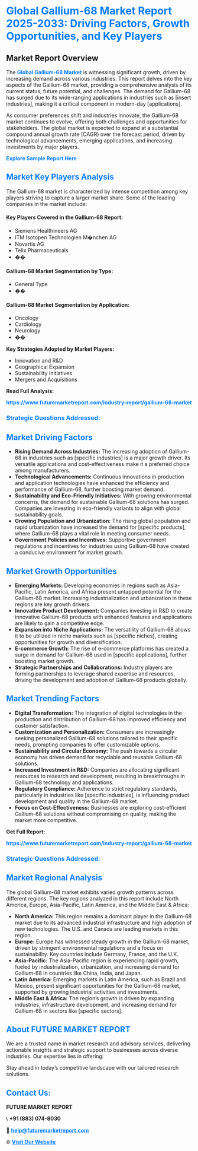 <h1 style="color: #007BFF;">Global Gallium-68 Market Report 2025-2033: Driving Factors, Growth Opportunities, and Key Players</h1>

<section id="overview">
<h2>Market Report Overview</h2>
<p>The <a href="https://www.futuremarketreport.com/industry-report/gallium-68-market" style="color: #007BFF; text-decoration: none;"><strong>Global Gallium-68 Market</strong></a> is witnessing significant growth, driven by increasing demand across various industries. This report delves into the key aspects of the Gallium-68 market, providing a comprehensive analysis of its current status, future potential, and challenges. The demand for Gallium-68 has surged due to its wide-ranging applications in industries such as [insert industries], making it a critical component in modern-day [applications].</p>
<p>As consumer preferences shift and industries innovate, the Gallium-68 market continues to evolve, offering both challenges and opportunities for stakeholders. The global market is expected to expand at a substantial compound annual growth rate (CAGR) over the forecast period, driven by technological advancements, emerging applications, and increasing investments by major players.</p>
</section>

<section id="overview">
<p><a href="https://www.futuremarketreport.com/request-sample/reportId=117802" style="color: #007BFF; text-decoration: none;"><strong>Explore Sample Report Here</strong></a></p>
</section>

<section id="key-players">
<h2 style="color: #007BFF;">Market Key Players Analysis</h2>
<p>The Gallium-68 market is characterized by intense competition among key players striving to capture a larger market share. Some of the leading companies in the market include:</p>
<h4>Key Players Covered in the Gallium-68 Report:</h4>
<ul><li>Siemens Healthineers AG</li><li>ITM Isotopen Technologien M�nchen AG</li><li>Novartis AG</li><li>Telix Pharmaceuticals</li><li>��</li></ul>
<h4>Gallium-68 Market Segmentation by Type:</h4>
<ul><li>General Type</li><li>��</li></ul>

<h4>Gallium-68 Market Segmentation by Application:</h4>
<ul><li>Oncology</li><li>Cardiology</li><li>Neurology</li><li>��</li></ul>
<p><strong>Key Strategies Adopted by Market Players:</strong></p>
<ul>
<li>Innovation and R&D</li>
<li>Geographical Expansion</li>
<li>Sustainability Initiatives</li>
<li>Mergers and Acquisitions</li>
</ul>
</section>

<section>
<p><strong>Read Full Analysis: </strong></p><a href="https://www.futuremarketreport.com/industry-report/gallium-68-market" style="color: #007BFF; text-decoration: none;"><strong>https://www.futuremarketreport.com/industry-report/gallium-68-market</strong></a>
<h3 style="color: #007BFF;">Strategic Questions Addressed:</h3>
</section>

<section id="driving-factors">
<h2 style="color: #007BFF;">Market Driving Factors</h2>
<ul>
<li><strong>Rising Demand Across Industries:</strong> The increasing adoption of Gallium-68 in industries such as [specific industries] is a major growth driver. Its versatile applications and cost-effectiveness make it a preferred choice among manufacturers.</li>
<li><strong>Technological Advancements:</strong> Continuous innovations in production and application technologies have enhanced the efficiency and performance of Gallium-68, further boosting market demand.</li>
<li><strong>Sustainability and Eco-Friendly Initiatives:</strong> With growing environmental concerns, the demand for sustainable Gallium-68 solutions has surged. Companies are investing in eco-friendly variants to align with global sustainability goals.</li>
<li><strong>Growing Population and Urbanization:</strong> The rising global population and rapid urbanization have increased the demand for [specific products], where Gallium-68 plays a vital role in meeting consumer needs.</li>
<li><strong>Government Policies and Incentives:</strong> Supportive government regulations and incentives for industries using Gallium-68 have created a conducive environment for market growth.</li>
</ul>
</section>

<section id="growth-opportunities">
<h2 style="color: #007BFF;">Market Growth Opportunities</h2>
<ul>
<li><strong>Emerging Markets:</strong> Developing economies in regions such as Asia-Pacific, Latin America, and Africa present untapped potential for the Gallium-68 market. Increasing industrialization and urbanization in these regions are key growth drivers.</li>
<li><strong>Innovative Product Development:</strong> Companies investing in R&D to create innovative Gallium-68 products with enhanced features and applications are likely to gain a competitive edge.</li>
<li><strong>Expansion into Niche Applications:</strong> The versatility of Gallium-68 allows it to be utilized in niche markets such as [specific niches], creating opportunities for growth and diversification.</li>
<li><strong>E-commerce Growth:</strong> The rise of e-commerce platforms has created a surge in demand for Gallium-68 used in [specific applications], further boosting market growth.</li>
<li><strong>Strategic Partnerships and Collaborations:</strong> Industry players are forming partnerships to leverage shared expertise and resources, driving the development and adoption of Gallium-68 products globally.</li>
</ul>
</section>

<section id="trending-factors">
<h2 style="color: #007BFF;">Market Trending Factors</h2>
<ul>
<li><strong>Digital Transformation:</strong> The integration of digital technologies in the production and distribution of Gallium-68 has improved efficiency and customer satisfaction.</li>
<li><strong>Customization and Personalization:</strong> Consumers are increasingly seeking personalized Gallium-68 solutions tailored to their specific needs, prompting companies to offer customizable options.</li>
<li><strong>Sustainability and Circular Economy:</strong> The push towards a circular economy has driven demand for recyclable and reusable Gallium-68 solutions.</li>
<li><strong>Increased Investment in R&D:</strong> Companies are allocating significant resources to research and development, resulting in breakthroughs in Gallium-68 technology and applications.</li>
<li><strong>Regulatory Compliance:</strong> Adherence to strict regulatory standards, particularly in industries like [specific industries], is influencing product development and quality in the Gallium-68 market.</li>
<li><strong>Focus on Cost-Effectiveness:</strong> Businesses are exploring cost-efficient Gallium-68 solutions without compromising on quality, making the market more competitive.</li>
</ul>
</section>

<section>
<p><strong>Get Full Report: </strong></p><a href="https://www.futuremarketreport.com/industry-report/gallium-68-market" style="color: #007BFF; text-decoration: none;"><strong>https://www.futuremarketreport.com/industry-report/gallium-68-market</strong></a>
<h3 style="color: #007BFF;">Strategic Questions Addressed:</h3>
</section>


<section id="regional-analysis">
<h2 style="color: #007BFF;">Market Regional Analysis</h2>
<p>The global Gallium-68 market exhibits varied growth patterns across different regions. The key regions analyzed in this report include North America, Europe, Asia-Pacific, Latin America, and the Middle East & Africa:</p>
<ul>
<li><strong>North America:</strong> This region remains a dominant player in the Gallium-68 market due to its advanced industrial infrastructure and high adoption of new technologies. The U.S. and Canada are leading markets in this region.</li>
<li><strong>Europe:</strong> Europe has witnessed steady growth in the Gallium-68 market, driven by stringent environmental regulations and a focus on sustainability. Key countries include Germany, France, and the U.K.</li>
<li><strong>Asia-Pacific:</strong> The Asia-Pacific region is experiencing rapid growth, fueled by industrialization, urbanization, and increasing demand for Gallium-68 in countries like China, India, and Japan.</li>
<li><strong>Latin America:</strong> Emerging markets in Latin America, such as Brazil and Mexico, present significant opportunities for the Gallium-68 market, supported by growing industrial activities and investments.</li>
<li><strong>Middle East & Africa:</strong> The region’s growth is driven by expanding industries, infrastructure development, and increasing demand for Gallium-68 in sectors like [specific sectors].</li>
</ul>
</section>

<footer>
<h2 style="color: #007BFF;">About FUTURE MARKET REPORT</h2>
<p>We are a trusted name in market research and advisory services, delivering actionable insights and strategic support to businesses across diverse industries. Our expertise lies in offering:</p>

<p>Stay ahead in today’s competitive landscape with our tailored research solutions.</p>

<h2 style="color: #007BFF;">Contact Us:</h2>
<p><strong>FUTURE MARKET REPORT</strong></p>
<p>📞 <strong>+91 (883) 074-8030</strong></p>
<p>📧 <strong><a href="mailto:help@futuremarketreport.com" style="color: #007BFF;">help@futuremarketreport.com</a></strong></p>
<p>🌐 <strong><a href="https://www.futuremarketreport.com/" style="color: #007BFF;">Visit Our Website</a></strong></p>
</footer>